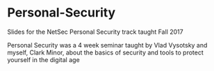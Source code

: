 # Personal-Security
Slides for the NetSec Personal Security track taught Fall 2017

Personal Security was a 4 week seminar taught by Vlad Vysotsky and myself, Clark Minor, about the basics of security and tools to protect yourself in the digital age
